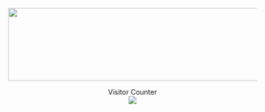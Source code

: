 <p align ="center">
  <img src="https://user-images.githubusercontent.com/59735375/190728917-a916f665-d3de-478b-8eb9-81b69b24bbe5.gif" width="600" height="148"/>
</p>
<p align ="center">
   Visitor Counter <br>
  <img src ="https://profile-counter.glitch.me/yoU-Jay/count.svg"/>
</p>
